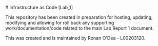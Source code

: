 \# Infrastructure as Code \[Lab\_1]



This repository has been created in preparation for hosting, updating, modifying and allowing for roll back any supporting work/documentation/code related to the main Lab Report 1 document.



This was created and is maintained by Ronan O'Dea - L00203120.

